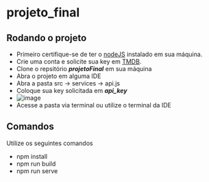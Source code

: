 # projeto_final

## Rodando o projeto
- Primeiro certifique-se de ter o [nodeJS](https://nodejs.org/en/) instalado em sua máquina.
- Crie uma conta e solicite sua key em [TMDB](https://www.themoviedb.org/settings/api).
- Clone o repsitório ***projetoFinal*** em sua máquina
- Abra o projeto em alguma IDE
- Abra a pasta src -> services -> api.js
- Coloque sua key solicitada em ***api_key*** 
- ![image](https://user-images.githubusercontent.com/90513511/187596649-d4e1c028-086e-47c9-9810-cc7d74e57f2a.png)
- Acesse a pasta via terminal ou utilize o terminal da IDE

## Comandos
Utilize os seguintes comandos
- npm install
- npm run build
- npm run serve
